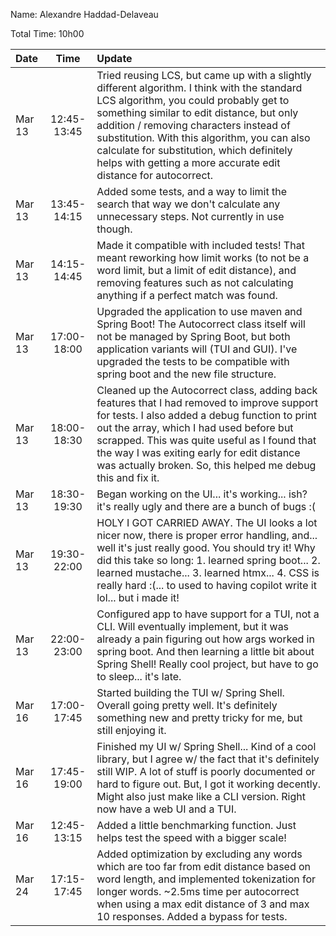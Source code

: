 Name: Alexandre Haddad-Delaveau

Total Time: 10h00

| Date   |    Time     | Update                                                                                                                                                                                                                                                                                                                                                                                       |
|:-------|:-----------:|:---------------------------------------------------------------------------------------------------------------------------------------------------------------------------------------------------------------------------------------------------------------------------------------------------------------------------------------------------------------------------------------------|
| Mar 13 | 12:45-13:45 | Tried reusing LCS, but came up with a slightly different algorithm. I think with the standard LCS algorithm, you could probably get to something similar to edit distance, but only addition / removing characters instead of substitution. With this algorithm, you can also calculate for substitution, which definitely helps with getting a more accurate edit distance for autocorrect. |
| Mar 13 | 13:45-14:15 | Added some tests, and a way to limit the search that way we don't calculate any unnecessary steps. Not currently in use though.                                                                                                                                                                                                                                                              |
| Mar 13 | 14:15-14:45 | Made it compatible with included tests! That meant reworking how limit works (to not be a word limit, but a limit of edit distance), and removing features such as not calculating anything if a perfect match was found.                                                                                                                                                                    |
| Mar 13 | 17:00-18:00 | Upgraded the application to use maven and Spring Boot! The Autocorrect class itself will not be managed by Spring Boot, but both application variants will (TUI and GUI). I've upgraded the tests to be compatible with spring boot and the new file structure.                                                                                                                              |
| Mar 13 | 18:00-18:30 | Cleaned up the Autocorrect class, adding back features that I had removed to improve support for tests. I also added a debug function to print out the array, which I had used before but scrapped. This was quite useful as I found that the way I was exiting early for edit distance was actually broken. So, this helped me debug this and fix it.                                       |
| Mar 13 | 18:30-19:30 | Began working on the UI... it's working... ish? it's really ugly and there are a bunch of bugs :(                                                                                                                                                                                                                                                                                            |
| Mar 13 | 19:30-22:00 | HOLY I GOT CARRIED AWAY. The UI looks a lot nicer now, there is proper error handling, and... well it's just really good. You should try it! Why did this take so long: 1. learned spring boot... 2. learned mustache... 3. learned htmx... 4. CSS is really hard :(... to used to having copilot write it lol... but i made it!                                                             |
| Mar 13 | 22:00-23:00 | Configured app to have support for a TUI, not a CLI. Will eventually implement, but it was already a pain figuring out how args worked in spring boot. And then learning a little bit about Spring Shell! Really cool project, but have to go to sleep... it's late.                                                                                                                         |
| Mar 16 | 17:00-17:45 | Started building the TUI w/ Spring Shell. Overall going pretty well. It's definitely something new and pretty tricky for me, but still enjoying it.                                                                                                                                                                                                                                          |
| Mar 16 | 17:45-19:00 | Finished my UI w/ Spring Shell... Kind of a cool library, but I agree w/ the fact that it's definitely still WIP. A lot of stuff is poorly documented or hard to figure out. But, I got it working decently. Might also just make like a CLI version. Right now have a web UI and a TUI.                                                                                                     |
| Mar 16 | 12:45-13:15 | Added a little benchmarking function. Just helps test the speed with a bigger scale!                                                                                                                                                                                                                                                                                                         |
| Mar 24 | 17:15-17:45 | Added optimization by excluding any words which are too far from edit distance based on word length, and implemented tokenization for longer words. ~2.5ms time per autocorrect when using a max edit distance of 3 and max 10 responses. Added a bypass for tests.                                                                                                                          |

